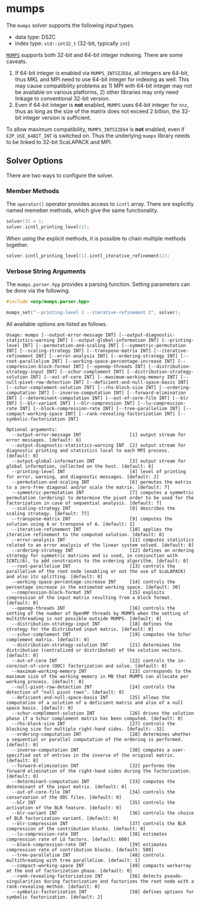 # mumps

The `mumps` solver supports the following input types.

* data type: DSZC
* index type: `std::int32_t` (32-bit, typically `int`)

[`MUMPS`](https://mumps-solver.org/) supports both 32-bit and 64-bit integer indexing.
There are some caveats.

1. If 64-bit integer is enabled via `MUMPS_INTSIZE64`, all integers are 64-bit, thus MKL and MPI need to use 64-bit integer for indexing as well.
   This may cause compatibility problems as 1) MPI with 64-bit integer may not be available on various platforms, 2) other libraries may only need linkage to conventional 32-bit version.
2. Even if 64-bit integer is **not** enabled, `MUMPS` uses 64-bit integer for `nnz`, thus as long as the size of the matrix does not exceed 2 billion, the 32-bit integer version is sufficient.

To allow maximum compatibility, `MUMPS_INTSIZE64` is **not** enabled, even if `EZP_USE_64BIT_INT` is switched on.
Thus the underlying `mumps` library needs to be linked to 32-bit ScaLAPACK and MPI.

## Solver Options

There are two ways to configure the solver.

### Member Methods

The `operator()` operator provides access to `icntl` array.
There are explicitly named memeber methods, which give the same functionality.

```cpp
solver(3) = 1;
solver.icntl_printing_level(1);
```

When using the explicit methods, it is possible to chain multiple methods together.

```cpp
solver.icntl_printing_level(1).icntl_iterative_refinement(2);
```

### Verbose String Arguments

The `mumps.parser.hpp` provides a parsing function.
Setting parameters can be done via the following.

```cpp
#include <ezp/mumps.parser.hpp>

mumps_set("--printing-level 1 --iterative-refinement 2", solver);
```

All available options are listed as follows.

```text
Usage: mumps [--output-error-message INT] [--output-diagnostic-statistics-warning INT] [--output-global-information INT] [--printing-level INT] [--permutation-and-scaling INT] [--symmetric-permutation INT] [--scaling-strategy INT] [--transpose-matrix INT] [--iterative-refinement INT] [--error-analysis INT] [--ordering-strategy INT] [--root-parallelism INT] [--working-space-percentage-increase INT] [--compression-block-format INT] [--openmp-threads INT] [--distribution-strategy-input INT] [--schur-complement INT] [--distribution-strategy-solution INT] [--out-of-core INT] [--maximum-working-memory INT] [--null-pivot-row-detection INT] [--deficient-and-null-space-basis INT] [--schur-complement-solution INT] [--rhs-block-size INT] [--ordering-computation INT] [--inverse-computation INT] [--forward-elimination INT] [--determinant-computation INT] [--out-of-core-file INT] [--blr INT] [--blr-variant INT] [--blr-compression INT] [--lu-compression-rate INT] [--block-compression-rate INT] [--tree-parallelism INT] [--compact-working-space INT] [--rank-revealing-factorization INT] [--symbolic-factorization INT]

Optional arguments:
  --output-error-message INT                  [1] output stream for error messages. [default: 6]
  --output-diagnostic-statistics-warning INT  [2] output stream for diagnostic printing and statistics local to each MPI process. [default: 0]
  --output-global-information INT             [3] output stream for global information, collected on the host. [default: 6]
  --printing-level INT                        [4] level of printing for error, warning, and diagnostic messages. [default: 2]
  --permutation-and-scaling INT               [6] permutes the matrix to a zero-free diagonal and/or scale the matrix. [default: 7]
  --symmetric-permutation INT                 [7] computes a symmetric permutation (ordering) to determine the pivot order to be used for the factorization in case of sequential analysis. [default: 7]
  --scaling-strategy INT                      [8] describes the scaling strategy. [default: 77]
  --transpose-matrix INT                      [9] computes the solution using A or transpose of A. [default: 1]
  --iterative-refinement INT                  [10] applies the iterative refinement to the computed solution. [default: 0]
  --error-analysis INT                        [11] computes statistics related to an error analysis of the linear system solved. [default: 0]
  --ordering-strategy INT                     [12] defines an ordering strategy for symmetric matrices and is used, in conjunction with ICNTL(6), to add constraints to the ordering algorithm. [default: 0]
  --root-parallelism INT                      [13] controls the parallelism of the root node (enabling or not the use of ScaLAPACK) and also its splitting. [default: 0]
  --working-space-percentage-increase INT     [14] controls the percentage increase in the estimated working space. [default: 30]
  --compression-block-format INT              [15] exploits compression of the input matrix resulting from a block format. [default: 0]
  --openmp-threads INT                        [16] controls the setting of the number of OpenMP threads by MUMPS when the setting of multithreading is not possible outside MUMPS. [default: 0]
  --distribution-strategy-input INT           [18] defines the strategy for the distributed input matrix. [default: 0]
  --schur-complement INT                      [19] computes the Schur complement matrix. [default: 0]
  --distribution-strategy-solution INT        [21] determines the distribution (centralized or distributed) of the solution vectors. [default: 0]
  --out-of-core INT                           [22] controls the in-core/out-of-core (OOC) factorization and solve. [default: 0]
  --maximum-working-memory INT                [23] corresponds to the maximum size of the working memory in MB that MUMPS can allocate per working process. [default: 0]
  --null-pivot-row-detection INT              [24] controls the detection of "null pivot rows". [default: 0]
  --deficient-and-null-space-basis INT        [25] allows the computation of a solution of a deficient matrix and also of a null space basis. [default: 0]
  --schur-complement-solution INT             [26] drives the solution phase if a Schur complement matrix has been computed. [default: 0]
  --rhs-block-size INT                        [27] controls the blocking size for multiple right-hand sides. [default: -32]
  --ordering-computation INT                  [28] determines whether a sequential or parallel computation of the ordering is performed. [default: 0]
  --inverse-computation INT                   [30] computes a user-specified set of entries in the inverse of the original matrix. [default: 0]
  --forward-elimination INT                   [32] performs the forward elimination of the right-hand sides during the factorization. [default: 0]
  --determinant-computation INT               [33] computes the determinant of the input matrix. [default: 0]
  --out-of-core-file INT                      [34] controls the conservation of the OOC files. [default: 0]
  --blr INT                                   [35] controls the activation of the BLR feature. [default: 0]
  --blr-variant INT                           [36] controls the choice of BLR factorization variant. [default: 0]
  --blr-compression INT                       [37] controls the BLR compression of the contribution blocks. [default: 0]
  --lu-compression-rate INT                   [38] estimates compression rate of LU factors. [default: 600]
  --block-compression-rate INT                [39] estimates compression rate of contribution blocks. [default: 500]
  --tree-parallelism INT                      [48] controls multithreading with tree parallelism. [default: 1]
  --compact-working-space INT                 [49] compacts workarray at the end of factorization phase. [default: 0]
  --rank-revealing-factorization INT          [56] detects pseudo-singularities during factorization and factorizes the root node with a rank-revealing method. [default: 0]
  --symbolic-factorization INT                [58] defines options for symbolic factorization. [default: 2]
```
